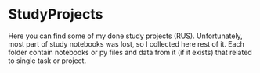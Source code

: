 # StudyProjects
Here you can find some of my done study projects (RUS).
Unfortunately, most part of study notebooks was lost, so I collected here rest of it.
Each folder contain notebooks or py files and data from it (if it exists) that related to single task or project.

